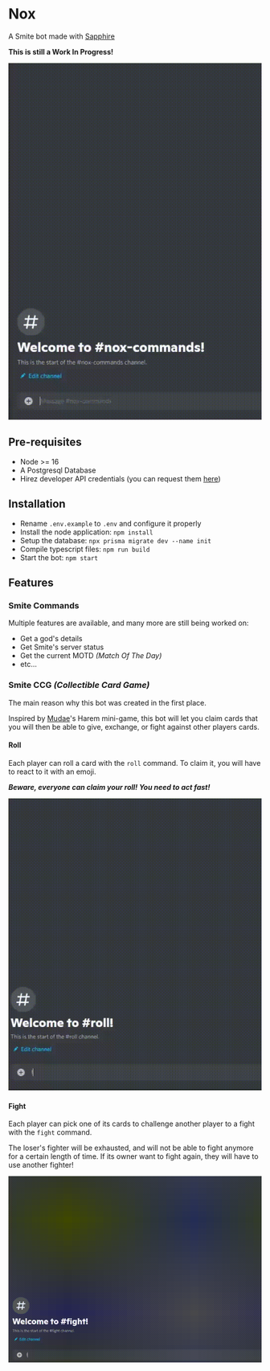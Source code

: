 # Nox
A Smite bot made with [Sapphire](https://github.com/sapphiredev/framework)

**This is still a Work In Progress!**

![God Command](https://github.com/Tokipudi/Nox/blob/main/src/media/readme/god.gif)

## Pre-requisites
* Node >= 16
* A Postgresql Database
* Hirez developer API credentials (you can request them [here](https://fs12.formsite.com/HiRez/form48/secure_index.html))

## Installation
* Rename `.env.example` to `.env` and configure it properly
* Install the node application: `npm install`
* Setup the database: `npx prisma migrate dev --name init`
* Compile typescript files: `npm run build`
* Start the bot: `npm start`

## Features
### Smite Commands
Multiple features are available, and many more are still being worked on:
* Get a god's details
* Get Smite's server status
* Get the current MOTD _(Match Of The Day)_
* etc...

### Smite CCG _(Collectible Card Game)_
The main reason why this bot was created in the first place.

Inspired by [Mudae](https://mudae.fandom.com/wiki/Mudae_Wiki)'s Harem mini-game, this bot will let you claim cards that you will then be able to give, exchange, or fight against other players cards.

#### Roll
Each player can roll a card with the `roll` command. To claim it, you will have to react to it with an emoji.

_**Beware, everyone can claim your roll! You need to act fast!**_

![Roll Command](https://github.com/Tokipudi/Nox/blob/main/src/media/readme/roll.gif)

#### Fight
Each player can pick one of its cards to challenge another player to a fight with the `fight` command.

The loser's fighter will be exhausted, and will not be able to fight anymore for a certain length of time. If its owner want to fight again, they will have to use another fighter!

![Fight Command](https://github.com/Tokipudi/Nox/blob/main/src/media/readme/fight.gif)
